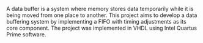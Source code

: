 A data buffer is a system where memory stores data temporarily while it is being moved from one place to another. 
This project aims to develop a data buffering system by implementing a FIFO with timing adjustments as its core component. 
The project was implemented in VHDL using Intel Quartus Prime software.
